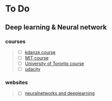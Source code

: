 # To Do
## Deep learning & Neural network
### courses
> - [ ]  [kdanze course](https://www.kadenze.com/courses/creative-applications-of-deep-learning-with-tensorflow/info)
> - [ ]  [MIT course](http://introtodeeplearning.com/)
> - [ ]  [University of Toronto course](https://www.coursera.org/learn/neural-networks)
> - [ ]  [udacity](https://classroom.udacity.com/courses/ud730)

### websites
> - [ ]  [neuralnetworks and deeplearning](https://neuralnetworksanddeeplearning.com)
